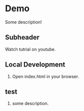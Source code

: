 # Demo

Some description!

## Subheader

Watch tutrial on youtube.

## Local Development

1. Open index.html in your browser.

## test

1. some description.